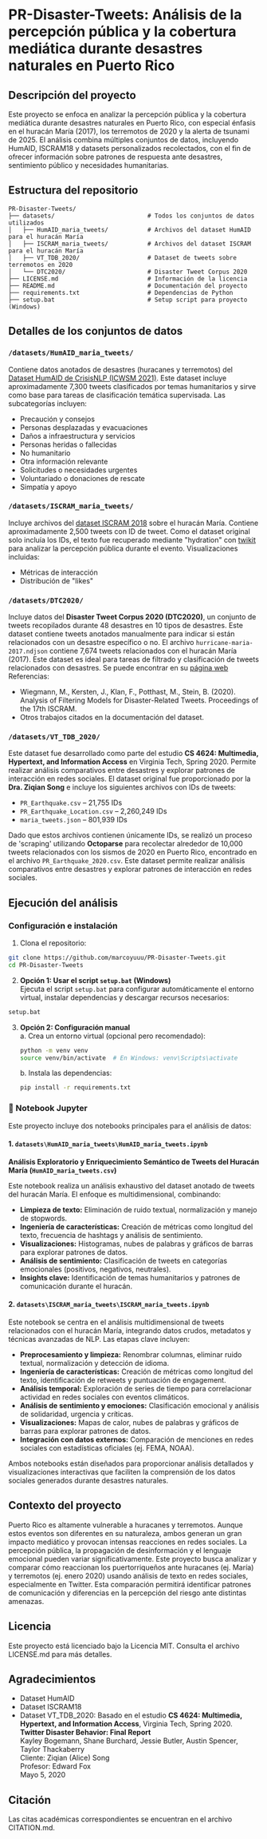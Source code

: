 # PR-Disaster-Tweets: Análisis de la percepción pública y la cobertura mediática durante desastres naturales en Puerto Rico

## Descripción del proyecto
Este proyecto se enfoca en analizar la percepción pública y la cobertura mediática durante desastres naturales en Puerto Rico, con especial énfasis en el huracán María (2017), los terremotos de 2020 y la alerta de tsunami de 2025. El análisis combina múltiples conjuntos de datos, incluyendo HumAID, ISCRAM18 y datasets personalizados recolectados, con el fin de ofrecer información sobre patrones de respuesta ante desastres, sentimiento público y necesidades humanitarias.

## Estructura del repositorio
```
PR-Disaster-Tweets/
├── datasets/                          # Todos los conjuntos de datos utilizados
│   ├── HumAID_maria_tweets/           # Archivos del dataset HumAID para el huracán María
│   ├── ISCRAM_maria_tweets/           # Archivos del dataset ISCRAM para el huracán María
│   ├── VT_TDB_2020/                   # Dataset de tweets sobre terremotos en 2020
│   └── DTC2020/                       # Disaster Tweet Corpus 2020
├── LICENSE.md                         # Información de la licencia
├── README.md                          # Documentación del proyecto
├── requirements.txt                   # Dependencias de Python
├── setup.bat                          # Setup script para proyecto (Windows)
```

## Detalles de los conjuntos de datos

### `/datasets/HumAID_maria_tweets/`
Contiene datos anotados de desastres (huracanes y terremotos) del [Dataset HumAID de CrisisNLP (ICWSM 2021)](https://crisisnlp.qcri.org/humaid_dataset). Este dataset incluye aproximadamente 7,300 tweets clasificados por temas humanitarios y sirve como base para tareas de clasificación temática supervisada. Las subcategorías incluyen:
- Precaución y consejos
- Personas desplazadas y evacuaciones
- Daños a infraestructura y servicios
- Personas heridas o fallecidas
- No humanitario
- Otra información relevante
- Solicitudes o necesidades urgentes
- Voluntariado o donaciones de rescate
- Simpatía y apoyo

### `/datasets/ISCRAM_maria_tweets/`
Incluye archivos del [dataset ISCRAM 2018](https://arxiv.org/pdf/1805.05144) sobre el huracán María. Contiene aproximadamente 2,500 tweets con ID de tweet. Como el dataset original solo incluía los IDs, el texto fue recuperado mediante "hydration" con [twikit](https://github.com/d60/twikit) para analizar la percepción pública durante el evento. Visualizaciones incluidas:
- Métricas de interacción
- Distribución de "likes"

### `/datasets/DTC2020/`
Incluye datos del **Disaster Tweet Corpus 2020 (DTC2020)**, un conjunto de tweets recopilados durante 48 desastres en 10 tipos de desastres. Este dataset contiene tweets anotados manualmente para indicar si están relacionados con un desastre específico o no. El archivo `hurricane-maria-2017.ndjson` contiene 7,674 tweets relacionados con el huracán María (2017). Este dataset es ideal para tareas de filtrado y clasificación de tweets relacionados con desastres. Se puede encontrar en su [página web](https://zenodo.org/records/3713920#:~:text=Disaster%20Tweet%20Corpus%202020%20,to%20this%20disaster%20or)
Referencias:
- Wiegmann, M., Kersten, J., Klan, F., Potthast, M., Stein, B. (2020). Analysis of Filtering Models for Disaster-Related Tweets. Proceedings of the 17th ISCRAM.
- Otros trabajos citados en la documentación del dataset.

### `/datasets/VT_TDB_2020/`
Este dataset fue desarrollado como parte del estudio **CS 4624: Multimedia, Hypertext, and Information Access** en Virginia Tech, Spring 2020. Permite realizar análisis comparativos entre desastres y explorar patrones de interacción en redes sociales. El dataset original fue proporcionado por la **Dra. Ziqian Song** e incluye los siguientes archivos con IDs de tweets:
- `PR_Earthquake.csv` – 21,755 IDs
- `PR_Earthquake_Location.csv` – 2,260,249 IDs
- `maria_tweets.json` – 801,939 IDs

Dado que estos archivos contienen únicamente IDs, se realizó un proceso de 'scraping' utilizando **Octoparse** para recolectar alrededor de 10,000 tweets relacionados con los sismos de 2020 en Puerto Rico, encontrado en el archivo `PR_Earthquake_2020.csv`. Este dataset permite realizar análisis comparativos entre desastres y explorar patrones de interacción en redes sociales.


## Ejecución del análisis

### Configuración e instalación

1. Clona el repositorio:
```bash
git clone https://github.com/marcoyuuu/PR-Disaster-Tweets.git
cd PR-Disaster-Tweets
```

2. **Opción 1: Usar el script `setup.bat` (Windows)**  
Ejecuta el script `setup.bat` para configurar automáticamente el entorno virtual, instalar dependencias y descargar recursos necesarios:
```cmd
setup.bat
```

3. **Opción 2: Configuración manual**  
   a. Crea un entorno virtual (opcional pero recomendado):
   ```bash
   python -m venv venv
   source venv/bin/activate  # En Windows: venv\Scripts\activate
   ```

   b. Instala las dependencias:
   ```bash
   pip install -r requirements.txt
   ```

### 📘 Notebook Jupyter

Este proyecto incluye dos notebooks principales para el análisis de datos:

#### 1. `datasets\HumAID_maria_tweets\HumAID_maria_tweets.ipynb`
**Análisis Exploratorio y Enriquecimiento Semántico de Tweets del Huracán María (`HumAID_maria_tweets.csv`)**

Este notebook realiza un análisis exhaustivo del dataset anotado de tweets del huracán María. El enfoque es multidimensional, combinando:
- **Limpieza de texto:** Eliminación de ruido textual, normalización y manejo de stopwords.
- **Ingeniería de características:** Creación de métricas como longitud del texto, frecuencia de hashtags y análisis de sentimiento.
- **Visualizaciones:** Histogramas, nubes de palabras y gráficos de barras para explorar patrones de datos.
- **Análisis de sentimiento:** Clasificación de tweets en categorías emocionales (positivos, negativos, neutrales).
- **Insights clave:** Identificación de temas humanitarios y patrones de comunicación durante el huracán.

#### 2. `datasets\ISCRAM_maria_tweets\ISCRAM_maria_tweets.ipynb`

Este notebook se centra en el análisis multidimensional de tweets relacionados con el huracán María, integrando datos crudos, metadatos y técnicas avanzadas de NLP. Las etapas clave incluyen:
- **Preprocesamiento y limpieza:** Renombrar columnas, eliminar ruido textual, normalización y detección de idioma.
- **Ingeniería de características:** Creación de métricas como longitud del texto, identificación de retweets y puntuación de engagement.
- **Análisis temporal:** Exploración de series de tiempo para correlacionar actividad en redes sociales con eventos climáticos.
- **Análisis de sentimiento y emociones:** Clasificación emocional y análisis de solidaridad, urgencia y críticas.
- **Visualizaciones:** Mapas de calor, nubes de palabras y gráficos de barras para explorar patrones de datos.
- **Integración con datos externos:** Comparación de menciones en redes sociales con estadísticas oficiales (ej. FEMA, NOAA).

Ambos notebooks están diseñados para proporcionar análisis detallados y visualizaciones interactivas que faciliten la comprensión de los datos sociales generados durante desastres naturales.

## Contexto del proyecto

Puerto Rico es altamente vulnerable a huracanes y terremotos. Aunque estos eventos son diferentes en su naturaleza, ambos generan un gran impacto mediático y provocan intensas reacciones en redes sociales. La percepción pública, la propagación de desinformación y el lenguaje emocional pueden variar significativamente. Este proyecto busca analizar y comparar cómo reaccionan los puertorriqueños ante huracanes (ej. María) y terremotos (ej. enero 2020) usando análisis de texto en redes sociales, especialmente en Twitter. Esta comparación permitirá identificar patrones de comunicación y diferencias en la percepción del riesgo ante distintas amenazas.

## Licencia
Este proyecto está licenciado bajo la Licencia MIT. Consulta el archivo LICENSE.md para más detalles.

## Agradecimientos
- Dataset HumAID  
- Dataset ISCRAM18  
- Dataset VT_TDB_2020: Basado en el estudio **CS 4624: Multimedia, Hypertext, and Information Access**, Virginia Tech, Spring 2020.  
  **Twitter Disaster Behavior: Final Report**  
  Kayley Bogemann, Shane Burchard, Jessie Butler, Austin Spencer, Taylor Thackaberry  
  Cliente: Ziqian (Alice) Song  
  Profesor: Edward Fox  
  Mayo 5, 2020

## Citación
Las citas académicas correspondientes se encuentran en el archivo CITATION.md.